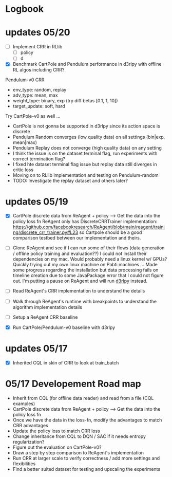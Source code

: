 
# Logbook

# updates 05/20
- [ ] Implement CRR in RLlib 
  - [ ] policy
  - [ ] d
  
- [x] Benchmark CartPole and Pendulum performance in d3rlpy with offline RL algos including CRR? 

Pendulum-v0
CRR
- env_type: random, replay
- adv_type: mean, max
- weight_type: binary, exp (try diff betas [0.1, 1, 10])
- target_update: soft, hard

Try CartPole-v0 as well ...

  - CartPole is not gonna be supported in d3rlpy since its action space is discrete
  - Pendulum Random converges (low quality data) on all settings (bin|exp, mean|max)
  - Pendulum Replay does not converge (high quality data) on any setting
  - I think the issue is on the dataset terminal flag, run experiments with correct termination flag?
  - I fixed hte dataset terminal flag issue but replay data still diverges in critic loss
  - Moving on to RLlib implementation and testing on Pendulum-random 
  - TODO: Investigate the replay dataset and others later?

# updates 05/19

- [x] CartPole discrete data from ReAgent + policy --> Get the data into the policy loss fn
ReAgent only has DiscreteCRRTrainer implementation:
https://github.com/facebookresearch/ReAgent/blob/main/reagent/training/discrete_crr_trainer.py#L23
so Cartpole should be a good comparison testbed between our implementation and theirs.

- [ ] Clone ReAgent and see if I can run some of their flows (data generation / offline policy training and evaluation??)
I could not install their dependencies on my mac. Would probably need a linux kernel w/ GPUs?
Quickly trying out my own linux machine on Pabti machines ...
Made some progress regarding the installation but data processing fails on timeline creation due to some JavaPackage error that I could not figure out.
I'm putting a pause on ReAgent and will run [d3rlpy](https://github.com/takuseno/d3rlpy) instead.

- [ ] Read ReAgent's CRR implementation to understand the details

- [ ] Walk through ReAgent's runtime with breakpoints to understand the algorithm implementation details

- [ ] Setup a ReAgent CRR baseline

- [x] Run CartPole/Pendulum-v0 baseline with d3rlpy



# updates 05/17
- [x] Inherited CQL in skin of CRR to look at train_batch

# 05/17 Developement Road map
- Inherit from CQL (for offline data reader) and read from a file (CQL examples)
- CartPole discrete data from ReAgent + policy --> Get the data into the policy loss fn
- Once we have the data in the loss-fn, modify the advantages to match CRR advantages
- Update the policy loss to match CRR loss
- Change inheritance from CQL to DQN / SAC if it needs entropy regularization?
- Figure out the evaluation on CartPole-v0?
- Draw a step by step comparison to ReAgent's implementation
- Run CRR at larger scale to verify correctness / add more settings and flexibilities
- Find a better suited dataset for testing and upscaling the experiments
